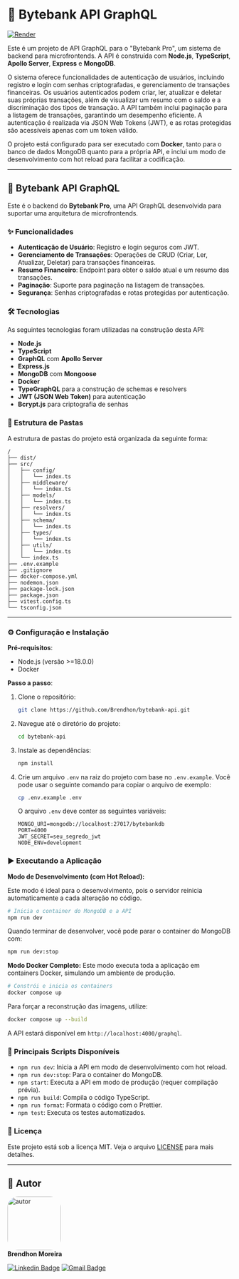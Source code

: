 # 🚀 Bytebank API GraphQL

[![Render](https://img.shields.io/badge/Render-%46E3B7.svg?style=for-the-badge&logo=render&logoColor=white)](https://bytebank-api.onrender.com/graphql)

Este é um projeto de API GraphQL para o "Bytebank Pro", um sistema de backend para microfrontends. A API é construída com **Node.js**, **TypeScript**, **Apollo Server**, **Express** e **MongoDB**.

O sistema oferece funcionalidades de autenticação de usuários, incluindo registro e login com senhas criptografadas, e gerenciamento de transações financeiras. Os usuários autenticados podem criar, ler, atualizar e deletar suas próprias transações, além de visualizar um resumo com o saldo e a discriminação dos tipos de transação. A API também inclui paginação para a listagem de transações, garantindo um desempenho eficiente. A autenticação é realizada via JSON Web Tokens (JWT), e as rotas protegidas são acessíveis apenas com um token válido.

O projeto está configurado para ser executado com **Docker**, tanto para o banco de dados MongoDB quanto para a própria API, e inclui um modo de desenvolvimento com hot reload para facilitar a codificação.

---

## 🚀 Bytebank API GraphQL

Este é o backend do **Bytebank Pro**, uma API GraphQL desenvolvida para suportar uma arquitetura de microfrontends.

### ✨ Funcionalidades

- **Autenticação de Usuário**: Registro e login seguros com JWT.
- **Gerenciamento de Transações**: Operações de CRUD (Criar, Ler, Atualizar, Deletar) para transações financeiras.
- **Resumo Financeiro**: Endpoint para obter o saldo atual e um resumo das transações.
- **Paginação**: Suporte para paginação na listagem de transações.
- **Segurança**: Senhas criptografadas e rotas protegidas por autenticação.

### 🛠️ Tecnologias

As seguintes tecnologias foram utilizadas na construção desta API:

- **Node.js**
- **TypeScript**
- **GraphQL** com **Apollo Server**
- **Express.js**
- **MongoDB** com **Mongoose**
- **Docker**
- **TypeGraphQL** para a construção de schemas e resolvers
- **JWT (JSON Web Token)** para autenticação
- **Bcrypt.js** para criptografia de senhas

### 📂 Estrutura de Pastas

A estrutura de pastas do projeto está organizada da seguinte forma:

```
/
├── dist/
├── src/
│   ├── config/
│   │   └── index.ts
│   ├── middleware/
│   │   └── index.ts
│   ├── models/
│   │   └── index.ts
│   ├── resolvers/
│   │   └── index.ts
│   ├── schema/
│   │   └── index.ts
│   ├── types/
│   │   └── index.ts
│   ├── utils/
│   │   └── index.ts
│   └── index.ts
├── .env.example
├── .gitignore
├── docker-compose.yml
├── nodemon.json
├── package-lock.json
├── package.json
├── vitest.config.ts
└── tsconfig.json
```

---

### ⚙️ Configuração e Instalação

**Pré-requisitos**:

- Node.js (versão \>=18.0.0)
- Docker

**Passo a passo**:

1.  Clone o repositório:

    ```bash
    git clone https://github.com/Brendhon/bytebank-api.git
    ```

2.  Navegue até o diretório do projeto:

    ```bash
    cd bytebank-api
    ```

3.  Instale as dependências:

    ```bash
    npm install
    ```

4.  Crie um arquivo `.env` na raiz do projeto com base no `.env.example`. Você pode usar o seguinte comando para copiar o arquivo de exemplo:

    ```bash
    cp .env.example .env
    ```

    O arquivo `.env` deve conter as seguintes variáveis:

    ```env
    MONGO_URI=mongodb://localhost:27017/bytebankdb
    PORT=4000
    JWT_SECRET=seu_segredo_jwt
    NODE_ENV=development
    ```

### ▶️ Executando a Aplicação

**Modo de Desenvolvimento (com Hot Reload):**

Este modo é ideal para o desenvolvimento, pois o servidor reinicia automaticamente a cada alteração no código.

```bash
# Inicia o container do MongoDB e a API
npm run dev
```

Quando terminar de desenvolver, você pode parar o container do MongoDB com:

```bash
npm run dev:stop
```

**Modo Docker Completo:**
Este modo executa toda a aplicação em containers Docker, simulando um ambiente de produção.

```bash
# Constrói e inicia os containers
docker compose up
```

Para forçar a reconstrução das imagens, utilize:

```bash
docker compose up --build
```

A API estará disponível em `http://localhost:4000/graphql`.

### 🧰 Principais Scripts Disponíveis

- `npm run dev`: Inicia a API em modo de desenvolvimento com hot reload.
- `npm run dev:stop`: Para o container do MongoDB.
- `npm start`: Executa a API em modo de produção (requer compilação prévia).
- `npm run build`: Compila o código TypeScript.
- `npm run format`: Formata o código com o Prettier.
- `npm test`: Executa os testes automatizados.

### 📄 Licença

Este projeto está sob a licença MIT. Veja o arquivo [LICENSE](LICENSE.md) para mais detalhes.

---

## 👥 Autor

<img style="border-radius: 20%;" src="https://avatars1.githubusercontent.com/u/52840078?s=400&u=67bc81db89b5abf12cf592e0c610426afd3a02f4&v=4" width="120px;" alt="autor"/><br>
**Brendhon Moreira**

[![Linkedin Badge](https://img.shields.io/badge/-Brendhon-blue?style=flat-square&logo=Linkedin&logoColor=white&link=https://www.linkedin.com/in/brendhon-moreira)](https://www.linkedin.com/in/brendhon-moreira)
[![Gmail Badge](https://img.shields.io/badge/-brendhon.e.c.m@gmail.com-c14438?style=flat-square&logo=Gmail&logoColor=white&link=mailto:brendhon.e.c.m@gmail.com)](mailto:brendhon.e.c.m@gmail.com)
